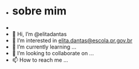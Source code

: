 - # sobre mim
- 
-   👋 Hi, I’m @elitadantas
- 👀 I’m interested in elita.dantas@escola.pr.gov.br
- 🌱 I’m currently learning ...
- 💞️ I’m looking to collaborate on ...
- 📫 How to reach me ...

<!---
elitadantas/elitadantas is a ✨ special ✨ repository because its `README.md` (this file) appears on your GitHub profile.
You can click the Preview link to take a look at your changes.
--->
